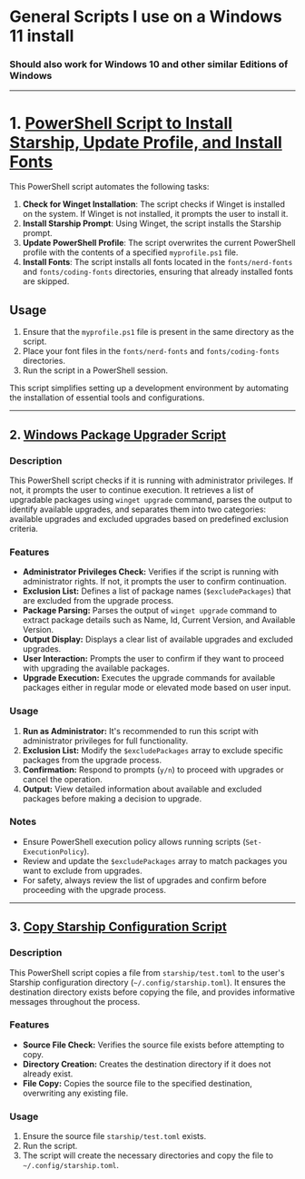 # General Scripts I use on a Windows 11 install

### Should also work for Windows 10 and other similar Editions of Windows

---

# 1. [PowerShell Script to Install Starship, Update Profile, and Install Fonts](./install-profile.ps1)

This PowerShell script automates the following tasks:

1. **Check for Winget Installation**: The script checks if Winget is installed on the system. If Winget is not installed, it prompts the user to install it.
2. **Install Starship Prompt**: Using Winget, the script installs the Starship prompt.
3. **Update PowerShell Profile**: The script overwrites the current PowerShell profile with the contents of a specified `myprofile.ps1` file.
4. **Install Fonts**: The script installs all fonts located in the `fonts/nerd-fonts` and `fonts/coding-fonts` directories, ensuring that already installed fonts are skipped.

## Usage

1. Ensure that the `myprofile.ps1` file is present in the same directory as the script.
2. Place your font files in the `fonts/nerd-fonts` and `fonts/coding-fonts` directories.
3. Run the script in a PowerShell session.

This script simplifies setting up a development environment by automating the installation of essential tools and configurations.

---

## 2. [Windows Package Upgrader Script](winget-upgrade-all-except.ps1)

### Description

This PowerShell script checks if it is running with administrator privileges. If not, it prompts the user to continue execution. It retrieves a list of upgradable packages using `winget upgrade` command, parses the output to identify available upgrades, and separates them into two categories: available upgrades and excluded upgrades based on predefined exclusion criteria.

### Features

- **Administrator Privileges Check:** Verifies if the script is running with administrator rights. If not, it prompts the user to confirm continuation.
- **Exclusion List:** Defines a list of package names (`$excludePackages`) that are excluded from the upgrade process.
- **Package Parsing:** Parses the output of `winget upgrade` command to extract package details such as Name, Id, Current Version, and Available Version.
- **Output Display:** Displays a clear list of available upgrades and excluded upgrades.
- **User Interaction:** Prompts the user to confirm if they want to proceed with upgrading the available packages.
- **Upgrade Execution:** Executes the upgrade commands for available packages either in regular mode or elevated mode based on user input.

### Usage

1. **Run as Administrator:** It's recommended to run this script with administrator privileges for full functionality.
2. **Exclusion List:** Modify the `$excludePackages` array to exclude specific packages from the upgrade process.
3. **Confirmation:** Respond to prompts (`y/n`) to proceed with upgrades or cancel the operation.
4. **Output:** View detailed information about available and excluded packages before making a decision to upgrade.

### Notes

- Ensure PowerShell execution policy allows running scripts (`Set-ExecutionPolicy`).
- Review and update the `$excludePackages` array to match packages you want to exclude from upgrades.
- For safety, always review the list of upgrades and confirm before proceeding with the upgrade process.

---

## 3. [Copy Starship Configuration Script](./starship.ps1)

### Description

This PowerShell script copies a file from `starship/test.toml` to the user's Starship configuration directory (`~/.config/starship.toml`). It ensures the destination directory exists before copying the file, and provides informative messages throughout the process.

### Features

- **Source File Check:** Verifies the source file exists before attempting to copy.
- **Directory Creation:** Creates the destination directory if it does not already exist.
- **File Copy:** Copies the source file to the specified destination, overwriting any existing file.

### Usage

1. Ensure the source file `starship/test.toml` exists.
2. Run the script.
3. The script will create the necessary directories and copy the file to `~/.config/starship.toml`.
